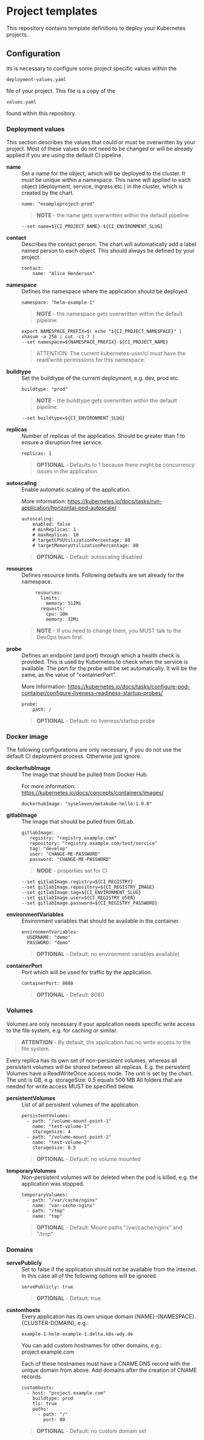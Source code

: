 # Project templates

This repository contains template definitions to deploy your Kubernetes projects.

## Configuration

Its is necessary to configure some project specific values within the

    deployment-values.yaml

file of your project. This file is a copy of the

    values.yaml

found within this repository.

### Deployment values

This section describes the values that could or must be overwritten by your project. Most of these
values do not need to be changed or will be already applied if you are using the default CI pipeline.

<dl>
<dt><b>name</b><dt>
<dd>Set a name for the object, which will be deployed to the cluster. It must be unique within a namespace. This name will applied to each object (deployment, service, ingress etc.) in the cluster, which is created by the chart.

    name: "exampleproject-prod"

> **NOTE** - the name gets overwritten within the default pipeline:
 
    --set name=${CI_PROJECT_NAME}-${CI_ENVIRONMENT_SLUG}

<dt><b>contact</b><dt>
<dd>Describes the contact person. The chart will automatically add a label named person to each object. This should always be defined by your project.

    contact:
        name: "Alice Henderson"

<dt><b>namespace</b><dt>
<dd>Defines the namespace where the application should be deployed.

    namespace: "helm-example-1"

> **NOTE** - the namespace gets overwritten within the default pipeline:
  
    export NAMESPACE_PREFIX=$( echo "${CI_PROJECT_NAMESPACE}" | shasum -a 256 | cut -c1-7 )
    --set namespace=${NAMESPACE_PREFIX}-${CI_PROJECT_NAME}
 
> ATTENTION: The current kubernetes-user/ci must have the read/write permissions for this namespace.

<dt><b>buildtype</b><dt>
<dd>Set the buildtype of the current deployment, e.g. dev, prod etc.

    buildtype: "prod"

> **NOTE** - the buildtype gets overwritten within the default pipeline:

    --set buildtype=${CI_ENVIRONMENT_SLUG}

<dt><b>replicas</b><dt>
<dd>Number of replicas of the application. Should be greater than 1 to ensure a disruption free service. 

    replicas: 1
    
> **OPTIONAL** - Defaults to 1 because there might be concurrency issues in the application.

<dt><b>autoscaling</b><dt>
<dd>Enable automatic scaling of the application. 

More information: https://kubernetes.io/docs/tasks/run-application/horizontal-pod-autoscale/

    autoscaling:
        enabled: false
        # minReplicas: 1
        # maxReplicas: 10
        # targetCPUUtilizationPercentage: 80
        # targetMemoryUtilizationPercentage: 80
    
> **OPTIONAL** - Default: autoscaling disabled

<dt><b>resources</b><dt>
<dd>Defines resource limits. 
Following defaults are set already for the namespace.

         resources:
           limits:
             memory: 512Mi
           requests:
             cpu: 10m
             memory: 32Mi

> **NOTE** - If you need to change them, you MUST talk to the DevOps team first.

<dt><b>probe</b><dt>
<dd>Defines an endpoint (and port) through which a health check is provided.
 This is used by Kubernetes to check when the service is available.
 The port for the probe will be set automatically. It will be the same,
 as the value of "containerPort".

 More Information: https://kubernetes.io/docs/tasks/configure-pod-container/configure-liveness-readiness-startup-probes/

    probe:
        path: /

> **OPTIONAL** - Default: no liveness/startup probe

</dl>

### Docker image

The following configurations are only necessary, if you do not use the default CI deployment process.
Otherwise just ignore.

<dl>
<dt><b>dockerhubImage</b><dt>
<dd>The image that should be pulled from Docker Hub.

For more information: https://kubernetes.io/docs/concepts/containers/images/

    dockerhubImage: "syseleven/metakube-hello:1.0.0"

<dt><b>gitlabImage</b><dt>
<dd>The image that should be pulled from GitLab.

    gitlabImage:
       registry: "registry.example.com"
       repository: "registry.example.com/test/service"
       tag: "develop"
       user: "CHANGE-ME-PASSWORD"
       password: "CHANGE-ME-PASSWORD"

> **NODE** - properties set for CI

    --set gitlabImage.registry=${CI_REGISTRY}
    --set gitlabImage.repository=${CI_REGISTRY_IMAGE}
    --set gitlabImage.tag=${CI_ENVIRONMENT_SLUG}
    --set gitlabImage.user=${CI_REGISTRY_USER}
    --set gitlabImage.password=${CI_REGISTRY_PASSWORD}
 
<dt><b>environmentVariables</b><dt>
<dd>Environment variables that should be available in the container.

    environmentVariables:
      USERNAME: "demo"
      PASSWORD: "demo"

> **OPTIONAL** - Default: no environment variables available)

 
<dt><b>containerPort</b><dt>
<dd>Port which will be used for traffic by the application.

    containerPort: 8080

> **OPTIONAL** - Default: 8080

</dl>

### Volumes

Volumes are only necessary if your application needs specific write access to the file system,
e.g. for caching or similar. 

> **ATTENTION** - By default, the application has no write access to the file system.

Every replica has its own set of non-persistent volumes, whereas all persistent volumes
will be shared between all replicas. E.g. the persistent Volumes have a ReadWriteOnce access mode.
The unit is set by the chart. The unit is GB, e.g. storageSize: 0.5 equals 500 MB
All folders that are needed for write access MUST be specified below.

<dl>
<dt><b>persistentVolumes</b><dt>
<dd>List of all persistent volumes of the application.

    persistentVolumes:
      - path: "/volume-mount-point-1"
        name: "test-volume-1"
        storageSize: 4
      - path: "/volume-mount-point-2"
        name: "test-volume-2"
        storageSize: 0.5

> **OPTIONAL** - Default: no volume mounted

<dt><b>temporaryVolumes</b><dt>
<dd>Non-persistent volumes will be deleted when the pod is killed, e.g. the application was stopped.

    temporaryVolumes:
      - path: "/var/cache/nginx"
        name: "var-cache-nginx"
      - path: "/tmp"
        name: "tmp"

> **OPTIONAL** - Default: Mount paths "/var/cache/nginx" and "/tmp"

</dl>

### Domains

<dl>
<dt><b>servePublicly</b><dt>
<dd>Set to false if the application should not be available from the internet. In this case all
of the following options will be ignored.

    servePublicly: true

> **OPTIONAL** - Default: true

<dt><b>customhosts</b><dt>
<dd>Every application has its own unique domain {NAME}-{NAMESPACE}.{CLUSTER-DOMAIN}, e.g.:

    example-1-helm-example-1.delta.k8s-wdy.de

You can add custom hostnames for other domains, e.g.: project.example.com

Each of these hostnames must have a CNAME DNS record with the unique domain from above.
Add domains after the creation of CNAME records.

    customhosts:
      - host: "project.example.com"
        buildtype: prod
        tls: true
        paths:
          - path: "/"
            port: 80

> **OPTIONAL** - Default: no custom domain set

</dl>

